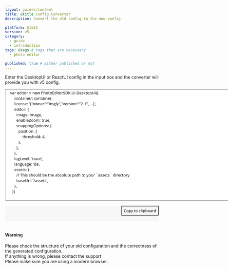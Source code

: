 ```yaml
---
layout: guides/content
title: &title Config Converter
description: Convert the old config to the new config

platform: html5
version: v5
category:
  - guide
  - introduction
tags: &tags # tags that are necessary
  - photo editor

published: true # Either published or not
---
```

<script src="/assets/js/configConverter.js"></script>
Enter the DesktopUI or ReactUI config in the input box and the converter will provide you with v5 config.
<br/>
<div style="text-align: center;">
  <textarea style="font-family: 'Open Sans'; font-size: 13px;" id="configarea" name="message" rows="20" cols="90" onchange="convertConfig(this)">
    var editor = new PhotoEditorSDK.UI.DesktopUI({
        container: container,
        license: '{"owner":"Imgly","version":"2.1", ...}',
        editor: {
          image: image,
          enableZoom: true,
          snappingOptions: { 
            position: {           
                threshold: 4,
            },
          },
        },
        logLevel: 'trace',
        language: 'de',
        assets: {
          // This should be the absolute path to your `assets` directory
          baseUrl: '/assets',
        },
      })
  </textarea>
</div>

<br/>

<div style="position: relative;">
  <div style="padding: 25px 150px; background-color: #f7f7f7; border-radius: 3px;" id="output_config"></div>
  <button style="position: absolute; right: 0; top: 0; font-family: 'Open Sans'; background: transparent; height: 32px; font-size: 13px;" onclick="copyToClipboard()">Copy to clipboard</button>
</div>

<br/>

<div class="documentation__disclaimer">
<h4 id="cors">Warning</h4> 
  Please check the structure of your old configuration and the correctness of the generated configuration.<br/> 
  If anything is wrong, please contact the support<br/>
  Please make sure you are using a modern browser.
</div>

<script> window.onload = () => convertConfig(document.getElementById('configarea')) </script>
